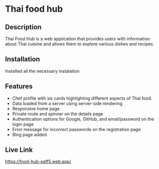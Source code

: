 
# Thai food hub

## Description

Thai Food Hub is a web application that provides users with information about Thai cuisine and allows them to explore various dishes and recipes.

## Installation

Installed all the necessary instalation

## Features

   - Chef profile with six cards highlighting different aspects of Thai food.
   - Data loaded from a server using server-side rendering
   - Responsive home page
   - Private route and spinner on the details page 
   - Authentication options for Google, GitHub, and email/password on the login page
   - Error message for incorrect passwords on the registration page
   - Blog page added




## Live Link

https://food-hub-eaff5.web.app/